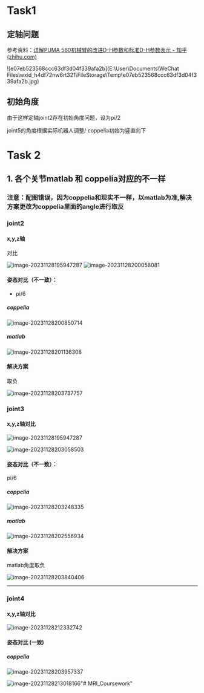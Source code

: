 # Task1

## 定轴问题 

参考资料：[详解PUMA 560机械臂的改进D-H参数和标准D-H参数表示 - 知乎 (zhihu.com)](https://zhuanlan.zhihu.com/p/392320782)

![e07eb523568ccc63df3d04f339afa2b](E:\User\Documents\WeChat Files\wxid_h4df72nw6rt321\FileStorage\Temp\e07eb523568ccc63df3d04f339afa2b.jpg)

## 初始角度

由于这样定轴joint2存在初始角度问题，设为pi/2

joint5的角度根据实际机器人调整/ coppelia初始为竖直向下

# Task 2

## 1. 各个关节matlab 和 coppelia对应的不一样

### 注意：配图错误，因为coppelia和现实不一样，以matlab为准,解决方案更改为coppelia里面的angle进行取反

### joint2

####  x,y,z轴

对比

<img src="C:\Users\zmy\AppData\Roaming\Typora\typora-user-images\image-20231128195947287.png" alt="image-20231128195947287"  />

<img src="C:\Users\zmy\AppData\Roaming\Typora\typora-user-images\image-20231128200058081.png" alt="image-20231128200058081"  />

#### 姿态对比（不一致）：

+ pi/6

##### coppelia

![image-20231128200850714](C:\Users\zmy\AppData\Roaming\Typora\typora-user-images\image-20231128200850714.png)

##### matlab

![image-20231128201136308](C:\Users\zmy\AppData\Roaming\Typora\typora-user-images\image-20231128201136308.png)



#### 解决方案

取负

![image-20231128203737757](C:\Users\zmy\AppData\Roaming\Typora\typora-user-images\image-20231128203737757.png)

### joint3

####  x,y,z轴对比

<img src="C:\Users\zmy\AppData\Roaming\Typora\typora-user-images\image-20231128195947287.png" alt="image-20231128195947287"  />

![image-20231128203058503](C:\Users\zmy\AppData\Roaming\Typora\typora-user-images\image-20231128203058503.png)

#### 姿态对比（不一致）：

pi/6

##### coppelia

![image-20231128203248335](C:\Users\zmy\AppData\Roaming\Typora\typora-user-images\image-20231128203248335.png)

#####  matlab



![image-20231128202556934](C:\Users\zmy\AppData\Roaming\Typora\typora-user-images\image-20231128202556934.png)

#### 解决方案

matlab角度取负

![image-20231128203840406](C:\Users\zmy\AppData\Roaming\Typora\typora-user-images\image-20231128203840406.png)

****

### joint4

#### x,y,z轴对比

![image-20231128212332742](C:\Users\zmy\AppData\Roaming\Typora\typora-user-images\image-20231128212332742.png)

#### 姿态对比 (一致)

##### coppelia

![image-20231128203957337](C:\Users\zmy\AppData\Roaming\Typora\typora-user-images\image-20231128203957337.png)

![image-20231128213018166](C:\Users\zmy\AppData\Roaming\Typora\typora-user-images\image-20231128213018166.png)"# MRI_Coursework" 
